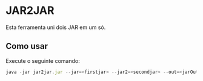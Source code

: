 # JAR2JAR
Esta ferramenta uni dois JAR em um só.

## Como usar
Execute o seguinte comando:
```js
java -jar jar2jar.jar --jar=<firstjar> --jar2=<secondjar> --out=<jarOut> --target=<pathDecompile>
```